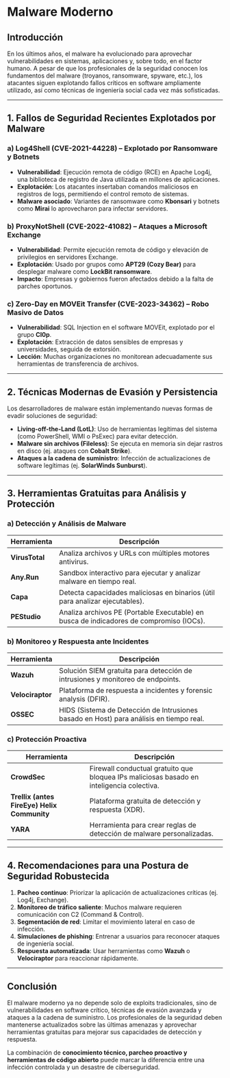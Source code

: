 # Malware Moderno

## Introducción
En los últimos años, el malware ha evolucionado para aprovechar vulnerabilidades en sistemas, aplicaciones y, sobre todo, en el factor humano. A pesar de que los profesionales de la seguridad conocen los fundamentos del malware (troyanos, ransomware, spyware, etc.), los atacantes siguen explotando fallos críticos en software ampliamente utilizado, así como técnicas de ingeniería social cada vez más sofisticadas.



---

## 1. Fallos de Seguridad Recientes Explotados por Malware

### a) Log4Shell (CVE-2021-44228) – Explotado por Ransomware y Botnets
- **Vulnerabilidad**: Ejecución remota de código (RCE) en Apache Log4j, una biblioteca de registro de Java utilizada en millones de aplicaciones.
- **Explotación**: Los atacantes insertaban comandos maliciosos en registros de logs, permitiendo el control remoto de sistemas.
- **Malware asociado**: Variantes de ransomware como **Kbonsari** y botnets como **Mirai** lo aprovecharon para infectar servidores.

### b) ProxyNotShell (CVE-2022-41082) – Ataques a Microsoft Exchange
- **Vulnerabilidad**: Permite ejecución remota de código y elevación de privilegios en servidores Exchange.
- **Explotación**: Usado por grupos como **APT29 (Cozy Bear)** para desplegar malware como **LockBit ransomware**.
- **Impacto**: Empresas y gobiernos fueron afectados debido a la falta de parches oportunos.

### c) Zero-Day en MOVEit Transfer (CVE-2023-34362) – Robo Masivo de Datos
- **Vulnerabilidad**: SQL Injection en el software MOVEit, explotado por el grupo **Cl0p**.
- **Explotación**: Extracción de datos sensibles de empresas y universidades, seguida de extorsión.
- **Lección**: Muchas organizaciones no monitorean adecuadamente sus herramientas de transferencia de archivos.

---

## 2. Técnicas Modernas de Evasión y Persistencia
Los desarrolladores de malware están implementando nuevas formas de evadir soluciones de seguridad:

- **Living-off-the-Land (LotL)**: Uso de herramientas legítimas del sistema (como PowerShell, WMI o PsExec) para evitar detección.
- **Malware sin archivos (Fileless)**: Se ejecuta en memoria sin dejar rastros en disco (ej. ataques con **Cobalt Strike**).
- **Ataques a la cadena de suministro**: Infección de actualizaciones de software legítimas (ej. **SolarWinds Sunburst**).

---

## 3. Herramientas Gratuitas para Análisis y Protección

### a) Detección y Análisis de Malware

| Herramienta    | Descripción                                                                 |
|----------------|-----------------------------------------------------------------------------|
| **VirusTotal** | Analiza archivos y URLs con múltiples motores antivirus.                    |
| **Any.Run**    | Sandbox interactivo para ejecutar y analizar malware en tiempo real.        |
| **Capa**       | Detecta capacidades maliciosas en binarios (útil para analizar ejecutables).|
| **PEStudio**   | Analiza archivos PE (Portable Executable) en busca de indicadores de compromiso (IOCs). |

### b) Monitoreo y Respuesta ante Incidentes

| Herramienta       | Descripción                                                                 |
|--------------------|-----------------------------------------------------------------------------|
| **Wazuh**         | Solución SIEM gratuita para detección de intrusiones y monitoreo de endpoints. |
| **Velociraptor**  | Plataforma de respuesta a incidentes y forensic analysis (DFIR).            |
| **OSSEC**         | HIDS (Sistema de Detección de Intrusiones basado en Host) para análisis en tiempo real. |

### c) Protección Proactiva

| Herramienta                           | Descripción                                                                 |
|---------------------------------------|-----------------------------------------------------------------------------|
| **CrowdSec**                          | Firewall conductual gratuito que bloquea IPs maliciosas basado en inteligencia colectiva. |
| **Trellix (antes FireEye) Helix Community** | Plataforma gratuita de detección y respuesta (XDR).                          |
| **YARA**                              | Herramienta para crear reglas de detección de malware personalizadas.        |

---

## 4. Recomendaciones para una Postura de Seguridad Robustecida

1. **Pacheo continuo**: Priorizar la aplicación de actualizaciones críticas (ej. Log4j, Exchange).  
2. **Monitoreo de tráfico saliente**: Muchos malware requieren comunicación con C2 (Command & Control).  
3. **Segmentación de red**: Limitar el movimiento lateral en caso de infección.  
4. **Simulaciones de phishing**: Entrenar a usuarios para reconocer ataques de ingeniería social.  
5. **Respuesta automatizada**: Usar herramientas como **Wazuh** o **Velociraptor** para reaccionar rápidamente.

---

## Conclusión
El malware moderno ya no depende solo de exploits tradicionales, sino de vulnerabilidades en software crítico, técnicas de evasión avanzada y ataques a la cadena de suministro. Los profesionales de la seguridad deben mantenerse actualizados sobre las últimas amenazas y aprovechar herramientas gratuitas para mejorar sus capacidades de detección y respuesta.

La combinación de **conocimiento técnico, parcheo proactivo y herramientas de código abierto** puede marcar la diferencia entre una infección controlada y un desastre de ciberseguridad.
